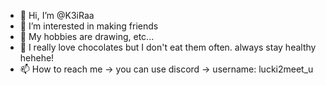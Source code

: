 - 👋 Hi, I’m @K3iRaa
- 👀 I’m interested in making friends
- 🌱 My hobbies are drawing, etc... 
- 💞️ I really love chocolates but I don't eat them often. always stay healthy hehehe! 
- 📫 How to reach me -> you can use discord -> username: lucki2meet_u

<!---
K3iRaa/K3iRaa is a ✨ special ✨ repository because its `README.md` (this file) appears on your GitHub profile.
You can click the Preview link to take a look at your changes.
--->
